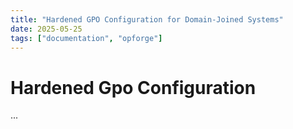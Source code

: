 ```yaml
---
title: "Hardened GPO Configuration for Domain-Joined Systems"
date: 2025-05-25
tags: ["documentation", "opforge"]
---
```


# Hardened Gpo Configuration
...
